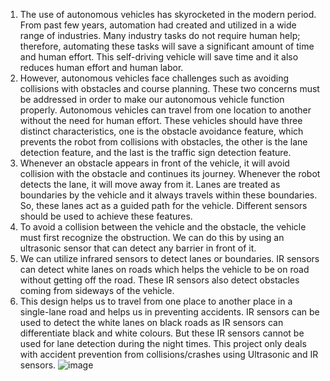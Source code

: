 1) The use of autonomous vehicles has skyrocketed in the modern period. From past few years, automation had created and utilized in a wide range of industries. Many industry tasks do not require human help; therefore, automating these tasks will save a significant amount of time and human effort. This self-driving vehicle will save time and it also reduces human effort and human labor. 
2) However, autonomous vehicles face challenges such as avoiding collisions with obstacles and course planning. These two concerns must be addressed in order to make our autonomous vehicle function properly. Autonomous vehicles can travel from one location to another without the need for human effort. These vehicles should have three distinct characteristics, one is the obstacle avoidance feature, which prevents the robot from collisions with obstacles, the other is the lane detection feature, and the last is the traffic sign detection feature. 
3) Whenever an obstacle appears in front of the vehicle, it will avoid collision with the obstacle and continues its journey. Whenever the robot detects the lane, it will move away from it. Lanes are treated as boundaries by the vehicle and it always travels within these boundaries. So, these lanes act as a guided path for the vehicle. Different sensors should be used to achieve these features. 
4) To avoid a collision between the vehicle and the obstacle, the vehicle must first recognize the obstruction. We can do this by using an ultrasonic sensor that can detect any barrier in front of it.  
5) We can utilize infrared sensors to detect lanes or boundaries. IR sensors can detect white lanes on roads which helps the vehicle to be on road without getting off the road. These IR sensors also detect obstacles coming from sideways of the vehicle. 
6) This design helps us to travel from one place to another place in a single-lane road and helps us in preventing accidents. IR sensors can be used to detect the white lanes on black roads as IR sensors can differentiate black and white colours. But these IR sensors cannot be used for lane detection during the night times. This project only deals with accident prevention from collisions/crashes  using Ultrasonic and IR sensors.
![image](https://github.com/user-attachments/assets/cc9ab635-c217-4705-829b-f5319c7bbbda)
